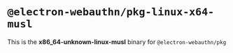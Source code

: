 # `@electron-webauthn/pkg-linux-x64-musl`

This is the **x86_64-unknown-linux-musl** binary for `@electron-webauthn/pkg`
